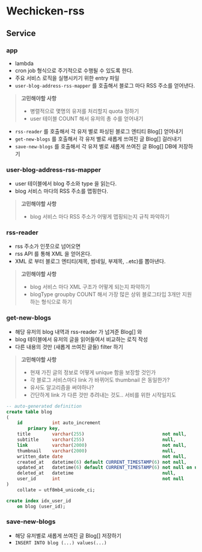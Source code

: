 # Wechicken-rss

## Service
### app
- lambda
- cron job 형식으로 주기적으로 수행될 수 있도록 한다.
- 주요 서비스 로직을 실행시키기 위한 entry 파일
- `user-blog-address-rss-mapper` 를 호출해서 블로그 마다 RSS 주소를 얻어낸다.
> **고민해야할 사항**
> - 병렬적으로 몇명의 유저를 처리할지 quota 정하기
> - user 테이블 COUNT 해서 유저의 총 수를 얻어내기
- `rss-reader` 를 호출해서 각 유저 별로 파싱된 블로그 엔티티 Blog[] 얻어내기
- `get-new-blogs` 를 호출해서 각 유저 별로 새롭게 쓰여진 글 Blog[] 걸러내기
- `save-new-blogs` 를 호출해서 각 유저 별로 새롭게 쓰여진 글 Blog[] DB에 저장하기

### user-blog-address-rss-mapper
- user 테이블에서 blog 주소와 type 을 읽는다.
- blog 서비스 마다의 RSS 주소를 맵핑한다.

> **고민해야할 사항**
> - blog 서비스 마다 RSS 주소가 어떻게 맵핑되는지 규칙 파악하기

### rss-reader
- rss 주소가 인풋으로 넘어오면
- rss API 를 통해 XML 을 얻어온다.
- XML 로 부터 블로그 엔티티(제목, 썸네일, 부제목, ..etc)를 뽑아낸다.

> **고민해야할 사항**
> - blog 서비스 마다 XML 구조가 어떻게 되는지 파악하기
> - blogType groupby COUNT 해서 가장 많은 상위 블로그타입 3개만 지원하는 형식으로 하기 

### get-new-blogs
- 해당 유저의 blog 내역과 rss-reader 가 넘겨준 Blog[] 와 
- blog 테이블에서 유저의 글을 읽어들여서 비교하는 로직 작성
- 다른 내용의 것만 (새롭게 쓰여진 글들) filter 하기
 
> **고민해야할 사항**
> - 현재 가진 글의 정보로 어떻게 unique 함을 보장할 것인가
> - 각 블로그 서비스마다 link 가 바뀌어도 thumbnail 은 동일한가? 
> - 유사도 알고리즘을 써야하나?
> - 간단하게 link 가 다른 것만 추려내는 것도.. 서비를 위한 시작일지도

```sql
-- auto-generated definition
create table blog
(
    id           int auto_increment
        primary key,
    title        varchar(255)                             not null,
    subtitle     varchar(255)                             null,
    link         varchar(2000)                            not null,
    thumbnail    varchar(2000)                            null,
    written_date date                                     not null,
    created_at   datetime(6) default CURRENT_TIMESTAMP(6) not null,
    updated_at   datetime(6) default CURRENT_TIMESTAMP(6) not null on update CURRENT_TIMESTAMP(6),
    deleted_at   datetime                                 null,
    user_id      int                                      not null
)
    collate = utf8mb4_unicode_ci;

create index idx_user_id
    on blog (user_id);
```

### save-new-blogs
- 해당 유저별로 새롭게 쓰여진 글 Blog[] 저장하기
- `INSERT INTO blog (...) values(...)`